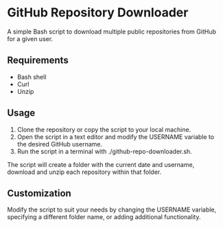 # GitHub Repository Downloader
A simple Bash script to download multiple public repositories from GitHub for a given user.

## Requirements
- Bash shell
- Curl
- Unzip

## Usage
1. Clone the repository or copy the script to your local machine.
2. Open the script in a text editor and modify the USERNAME variable to the desired GitHub username.
3. Run the script in a terminal with ./github-repo-downloader.sh.

The script will create a folder with the current date and username, download and unzip each repository within that folder.

## Customization
Modify the script to suit your needs by changing the USERNAME variable, specifying a different folder name, or adding additional functionality.
